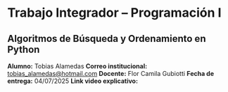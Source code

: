 # Trabajo Integrador – Programación I  
## Algoritmos de Búsqueda y Ordenamiento en Python

**Alumno:** Tobias Alamedas
**Correo institucional:** tobias_alamedas@hotmail.com
**Docente:** Flor Camila Gubiotti
**Fecha de entrega:** 04/07/2025
**Link video explicativo:** 
